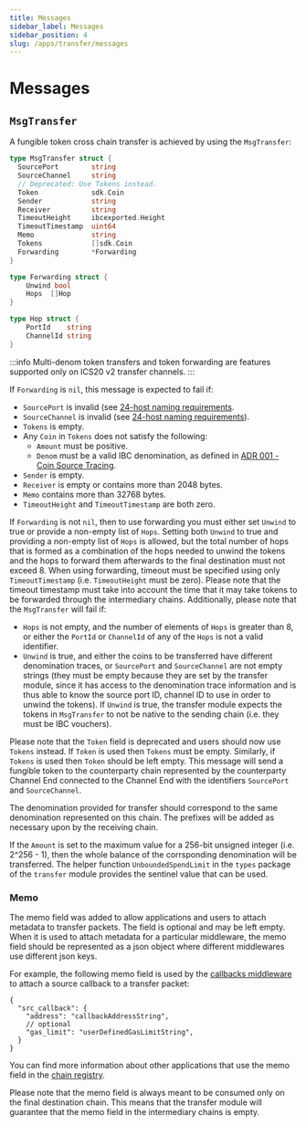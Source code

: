 ```yaml
---
title: Messages
sidebar_label: Messages
sidebar_position: 4
slug: /apps/transfer/messages
---
```


# Messages

## `MsgTransfer`

A fungible token cross chain transfer is achieved by using the `MsgTransfer`:

```go
type MsgTransfer struct {
  SourcePort        string
  SourceChannel     string
  // Deprecated: Use Tokens instead.
  Token             sdk.Coin
  Sender            string
  Receiver          string
  TimeoutHeight     ibcexported.Height
  TimeoutTimestamp  uint64
  Memo              string
  Tokens            []sdk.Coin
  Forwarding        *Forwarding
}

type Forwarding struct {
	Unwind bool
	Hops  []Hop
}

type Hop struct {
	PortId    string
	ChannelId string
}
```

:::info
Multi-denom token transfers and token forwarding are features supported only on ICS20 v2 transfer channels.
:::

If `Forwarding` is `nil`, this message is expected to fail if:

- `SourcePort` is invalid (see [24-host naming requirements](https://github.com/cosmos/ibc/blob/master/spec/core/ics-024-host-requirements/README.md#paths-identifiers-separators).
- `SourceChannel` is invalid (see [24-host naming requirements](https://github.com/cosmos/ibc/blob/master/spec/core/ics-024-host-requirements/README.md#paths-identifiers-separators)).
- `Tokens` is empty.
- Any `Coin` in `Tokens` does not satisfy the following:
    - `Amount` must be positive.
    - `Denom` must be a valid IBC denomination, as defined in [ADR 001 - Coin Source Tracing](/architecture/adr-001-coin-source-tracing).
- `Sender` is empty.
- `Receiver` is empty or contains more than 2048 bytes.
- `Memo` contains more than 32768 bytes.
- `TimeoutHeight` and `TimeoutTimestamp` are both zero.

If `Forwarding` is not `nil`, then to use forwarding you must either set `Unwind` to true or provide a non-empty list of `Hops`. Setting both `Unwind` to true and providing a non-empty list of `Hops` is allowed, but the total number of hops that is formed as a combination of the hops needed to unwind the tokens and the hops to forward them afterwards to the final destination must not exceed 8. When using forwarding, timeout must be specified using only `TimeoutTimestamp` (i.e. `TimeoutHeight` must be zero). Please note that the timeout timestamp must take into account the time that it may take tokens to be forwarded through the intermediary chains. Additionally, please note that the `MsgTransfer` will fail if:

- `Hops` is not empty, and the number of elements of `Hops` is greater than 8, or either the `PortId` or `ChannelId` of any of the `Hops` is not a valid identifier.
- `Unwind` is true, and either the coins to be transferred have different denomination traces, or `SourcePort` and `SourceChannel` are not empty strings (they must be empty because they are set by the transfer module, since it has access to the denomination trace information and is thus able to know the source port ID, channel ID to use in order to unwind the tokens). If `Unwind` is true, the transfer module expects the tokens in `MsgTransfer` to not be native to the sending chain (i.e. they must be IBC vouchers).

Please note that the `Token` field is deprecated and users should now use `Tokens` instead. If `Token` is used then `Tokens` must be empty. Similarly, if `Tokens` is used then `Token` should be left empty. This message will send a fungible token to the counterparty chain represented by the counterparty Channel End connected to the Channel End with the identifiers `SourcePort` and `SourceChannel`.

The denomination provided for transfer should correspond to the same denomination represented on this chain. The prefixes will be added as necessary upon by the receiving chain.

If the `Amount` is set to the maximum value for a 256-bit unsigned integer (i.e. 2^256 - 1), then the whole balance of the corrsponding denomination will be transferred. The helper function `UnboundedSpendLimit` in the `types` package of the `transfer` module provides the sentinel value that can be used.

### Memo

The memo field was added to allow applications and users to attach metadata to transfer packets. The field is optional and may be left empty. When it is used to attach metadata for a particular middleware, the memo field should be represented as a json object where different middlewares use different json keys.

For example, the following memo field is used by the [callbacks middleware](../../04-middleware/02-callbacks/01-overview.md) to attach a source callback to a transfer packet:

```jsonc
{
  "src_callback": {
    "address": "callbackAddressString",
    // optional
    "gas_limit": "userDefinedGasLimitString",
  }
}
```

You can find more information about other applications that use the memo field in the [chain registry](https://github.com/cosmos/chain-registry/blob/master/_memo_keys/ICS20_memo_keys.json).

Please note that the memo field is always meant to be consumed only on the final destination chain. This means that the transfer module will guarantee that the memo field in the intermediary chains is empty.
